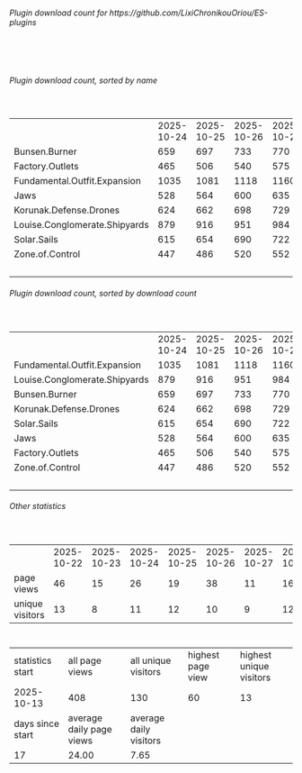 <h6>Plugin download count for https://github.com/LixiChronikouOriou/ES-plugins</h6><br>
<br>
<h6>Plugin download count, sorted by name</h6><sub><sup><br>
<table>
	<tr>
		<td></td>
		<td>2025-10-24</td>
		<td>2025-10-25</td>
		<td>2025-10-26</td>
		<td>2025-10-27</td>
		<td>2025-10-28</td>
		<td>2025-10-29</td>
		<td>2025-10-30</td>
		<td>today +</td>
	</tr>
	<tr>
		<td>Bunsen.Burner</td>
		<td>659</td>
		<td>697</td>
		<td>733</td>
		<td>770</td>
		<td>800</td>
		<td>826</td>
		<td>854</td>
		<td>+ 28</td>
	</tr>
	<tr>
		<td>Factory.Outlets</td>
		<td>465</td>
		<td>506</td>
		<td>540</td>
		<td>575</td>
		<td>607</td>
		<td>640</td>
		<td>667</td>
		<td>+ 27</td>
	</tr>
	<tr>
		<td>Fundamental.Outfit.Expansion</td>
		<td>1035</td>
		<td>1081</td>
		<td>1118</td>
		<td>1160</td>
		<td>1199</td>
		<td>1236</td>
		<td>1264</td>
		<td>+ 28</td>
	</tr>
	<tr>
		<td>Jaws</td>
		<td>528</td>
		<td>564</td>
		<td>600</td>
		<td>635</td>
		<td>664</td>
		<td>698</td>
		<td>724</td>
		<td>+ 26</td>
	</tr>
	<tr>
		<td>Korunak.Defense.Drones</td>
		<td>624</td>
		<td>662</td>
		<td>698</td>
		<td>729</td>
		<td>758</td>
		<td>790</td>
		<td>816</td>
		<td>+ 26</td>
	</tr>
	<tr>
		<td>Louise.Conglomerate.Shipyards</td>
		<td>879</td>
		<td>916</td>
		<td>951</td>
		<td>984</td>
		<td>1015</td>
		<td>1050</td>
		<td>1079</td>
		<td>+ 29</td>
	</tr>
	<tr>
		<td>Solar.Sails</td>
		<td>615</td>
		<td>654</td>
		<td>690</td>
		<td>722</td>
		<td>753</td>
		<td>783</td>
		<td>810</td>
		<td>+ 27</td>
	</tr>
	<tr>
		<td>Zone.of.Control</td>
		<td>447</td>
		<td>486</td>
		<td>520</td>
		<td>552</td>
		<td>582</td>
		<td>610</td>
		<td>637</td>
		<td>+ 27</td>
	</tr>
	<tr>
		<td></td>
		<td></td>
		<td></td>
		<td></td>
		<td></td>
		<td></td>
		<td></td>
		<td>6851</td>
		<td>218</td>
	</tr>
</table>
</sub></sup>
<h6>Plugin download count, sorted by download count</h6><sub><sup><br>
<table>
	<tr>
		<td></td>
		<td>2025-10-24</td>
		<td>2025-10-25</td>
		<td>2025-10-26</td>
		<td>2025-10-27</td>
		<td>2025-10-28</td>
		<td>2025-10-29</td>
		<td>2025-10-30</td>
		<td>today +</td>
	</tr>
	<tr>
		<td>Fundamental.Outfit.Expansion</td>
		<td>1035</td>
		<td>1081</td>
		<td>1118</td>
		<td>1160</td>
		<td>1199</td>
		<td>1236</td>
		<td>1264</td>
		<td>+ 28</td>
	</tr>
	<tr>
		<td>Louise.Conglomerate.Shipyards</td>
		<td>879</td>
		<td>916</td>
		<td>951</td>
		<td>984</td>
		<td>1015</td>
		<td>1050</td>
		<td>1079</td>
		<td>+ 29</td>
	</tr>
	<tr>
		<td>Bunsen.Burner</td>
		<td>659</td>
		<td>697</td>
		<td>733</td>
		<td>770</td>
		<td>800</td>
		<td>826</td>
		<td>854</td>
		<td>+ 28</td>
	</tr>
	<tr>
		<td>Korunak.Defense.Drones</td>
		<td>624</td>
		<td>662</td>
		<td>698</td>
		<td>729</td>
		<td>758</td>
		<td>790</td>
		<td>816</td>
		<td>+ 26</td>
	</tr>
	<tr>
		<td>Solar.Sails</td>
		<td>615</td>
		<td>654</td>
		<td>690</td>
		<td>722</td>
		<td>753</td>
		<td>783</td>
		<td>810</td>
		<td>+ 27</td>
	</tr>
	<tr>
		<td>Jaws</td>
		<td>528</td>
		<td>564</td>
		<td>600</td>
		<td>635</td>
		<td>664</td>
		<td>698</td>
		<td>724</td>
		<td>+ 26</td>
	</tr>
	<tr>
		<td>Factory.Outlets</td>
		<td>465</td>
		<td>506</td>
		<td>540</td>
		<td>575</td>
		<td>607</td>
		<td>640</td>
		<td>667</td>
		<td>+ 27</td>
	</tr>
	<tr>
		<td>Zone.of.Control</td>
		<td>447</td>
		<td>486</td>
		<td>520</td>
		<td>552</td>
		<td>582</td>
		<td>610</td>
		<td>637</td>
		<td>+ 27</td>
	</tr>
	<tr>
		<td></td>
		<td></td>
		<td></td>
		<td></td>
		<td></td>
		<td></td>
		<td></td>
		<td>6851</td>
		<td>218</td>
	</tr>
</table>
</sub></sup>
<h6>Other statistics</h6><sub><sup><br>
<table>
	<tr>
		<td> </td>
		<td>2025-10-22</td>
		<td>2025-10-23</td>
		<td>2025-10-24</td>
		<td>2025-10-25</td>
		<td>2025-10-26</td>
		<td>2025-10-27</td>
		<td>2025-10-28</td>
		<td>2025-10-29</td>
		<td>2025-10-30</td>
	</tr>
	<tr>
		<td>page views</td>
		<td>46</td>
		<td>15</td>
		<td>26</td>
		<td>19</td>
		<td>38</td>
		<td>11</td>
		<td>16</td>
		<td>33</td>
		<td>17</td>
	</tr>
	<tr>
		<td>unique visitors</td>
		<td>13</td>
		<td>8</td>
		<td>11</td>
		<td>12</td>
		<td>10</td>
		<td>9</td>
		<td>12</td>
		<td>8</td>
		<td>6</td>
	</tr>
</table>
<br>
<table>
	<tr>
		<td>statistics start</td>
		<td>all page views</td>
		<td>all unique visitors</td>
		<td>highest page view</td>
		<td>highest unique visitors</td>
	</tr>
	<tr>
		<td>2025-10-13</td>
		<td>408</td>
		<td>130</td>
		<td>60</td>
		<td>13</td>
	</tr>
	<tr>
		<td>days since start</td>
		<td>average daily page views</td>
		<td>average daily visitors</td>
		<td></td>
		<td></td>
	</tr>
	<tr>
		<td>17</td>
		<td>24.00</td>
		<td>7.65</td>
		<td></td>
		<td></td>
	</tr>
</table>
</sub></sup>
